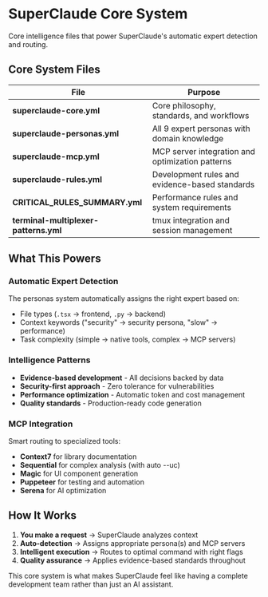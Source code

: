 # SuperClaude Core System

Core intelligence files that power SuperClaude's automatic expert detection and routing.

## Core System Files

| File | Purpose |
|------|---------|
| **superclaude-core.yml** | Core philosophy, standards, and workflows |
| **superclaude-personas.yml** | All 9 expert personas with domain knowledge |
| **superclaude-mcp.yml** | MCP server integration and optimization patterns |
| **superclaude-rules.yml** | Development rules and evidence-based standards |
| **CRITICAL_RULES_SUMMARY.yml** | Performance rules and system requirements |
| **terminal-multiplexer-patterns.yml** | tmux integration and session management |

## What This Powers

### Automatic Expert Detection
The personas system automatically assigns the right expert based on:
- File types (`.tsx` → frontend, `.py` → backend)
- Context keywords ("security" → security persona, "slow" → performance)
- Task complexity (simple → native tools, complex → MCP servers)

### Intelligence Patterns
- **Evidence-based development** - All decisions backed by data
- **Security-first approach** - Zero tolerance for vulnerabilities  
- **Performance optimization** - Automatic token and cost management
- **Quality standards** - Production-ready code generation

### MCP Integration
Smart routing to specialized tools:
- **Context7** for library documentation
- **Sequential** for complex analysis (with auto --uc)
- **Magic** for UI component generation
- **Puppeteer** for testing and automation
- **Serena** for AI optimization

## How It Works

1. **You make a request** → SuperClaude analyzes context
2. **Auto-detection** → Assigns appropriate persona(s) and MCP servers  
3. **Intelligent execution** → Routes to optimal command with right flags
4. **Quality assurance** → Applies evidence-based standards throughout

This core system is what makes SuperClaude feel like having a complete development team rather than just an AI assistant.